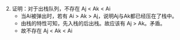 2. 证明：对于出栈队列，不存在 Aj < Ak < Ai
    * 当Ai被弹出时，若有 Ai > Ak > Aj，说明Aj与Ak都已经压在了栈中。
    * 由栈的特性可知，先入栈的后出栈。故应该有 Aj > Ak。矛盾。
    * 故不存在 Aj < Ak < Ai
